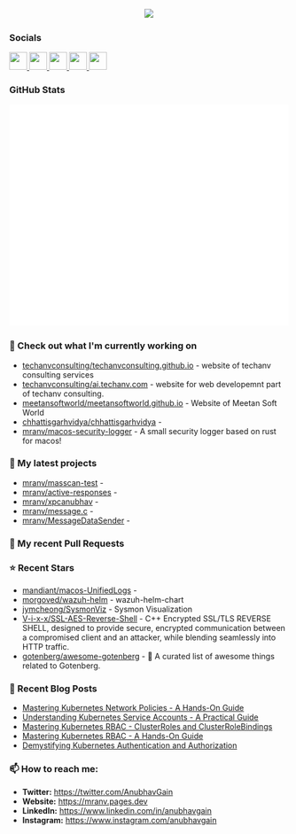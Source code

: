 
<p align="center">
  <img src="https://raw.githubusercontent.com/mranv/mranv/main/anubhavgain.png" />
</p>

### Socials

<p align="left">
  
  <a href="https://www.github.com/mranv" target="_blank" rel="noreferrer">
    <picture>
      <source media="(prefers-color-scheme: dark)" 
              srcset="https://raw.githubusercontent.com/danielcranney/readme-generator/main/public/icons/socials/github-dark.svg" />
      <source media="(prefers-color-scheme: light)" 
              srcset="https://raw.githubusercontent.com/danielcranney/readme-generator/main/public/icons/socials/github.svg" />
      <img src="https://raw.githubusercontent.com/danielcranney/readme-generator/main/public/icons/socials/github.svg" 
           width="32" height="32" />
    </picture>
  </a>

  
  <a href="http://www.instagram.com/anubhavgain" target="_blank" rel="noreferrer">
    <picture>
      <source media="(prefers-color-scheme: dark)" 
              srcset="https://raw.githubusercontent.com/danielcranney/readme-generator/main/public/icons/socials/instagram-dark.svg" />
      <source media="(prefers-color-scheme: light)" 
              srcset="https://raw.githubusercontent.com/danielcranney/readme-generator/main/public/icons/socials/instagram.svg" />
      <img src="https://raw.githubusercontent.com/danielcranney/readme-generator/main/public/icons/socials/instagram.svg" 
           width="32" height="32" />
    </picture>
  </a>

  
  <a href="https://www.linkedin.com/in/anubhavgain" target="_blank" rel="noreferrer">
    <picture>
      <source media="(prefers-color-scheme: dark)" 
              srcset="https://raw.githubusercontent.com/danielcranney/readme-generator/main/public/icons/socials/linkedin-dark.svg" />
      <source media="(prefers-color-scheme: light)" 
              srcset="https://raw.githubusercontent.com/danielcranney/readme-generator/main/public/icons/socials/linkedin.svg" />
      <img src="https://raw.githubusercontent.com/danielcranney/readme-generator/main/public/icons/socials/linkedin.svg" 
           width="32" height="32" />
    </picture>
  </a>

  
  <a href="https://mranv.pages.dev/rss.xml" target="_blank" rel="noreferrer">
    <picture>
      <source media="(prefers-color-scheme: dark)" 
              srcset="https://raw.githubusercontent.com/danielcranney/readme-generator/main/public/icons/socials/rss-dark.svg" />
      <source media="(prefers-color-scheme: light)" 
              srcset="https://raw.githubusercontent.com/danielcranney/readme-generator/main/public/icons/socials/rss.svg" />
      <img src="https://raw.githubusercontent.com/danielcranney/readme-generator/main/public/icons/socials/rss.svg" 
           width="32" height="32" />
    </picture>
  </a>

  
  <a href="https://www.x.com/AnubhavGain" target="_blank" rel="noreferrer">
    <picture>
      <source media="(prefers-color-scheme: dark)" 
              srcset="https://raw.githubusercontent.com/danielcranney/readme-generator/main/public/icons/socials/twitter-dark.svg" />
      <source media="(prefers-color-scheme: light)" 
              srcset="https://raw.githubusercontent.com/danielcranney/readme-generator/main/public/icons/socials/twitter.svg" />
      <img src="https://raw.githubusercontent.com/danielcranney/readme-generator/main/public/icons/socials/twitter.svg" 
           width="32" height="32" />
    </picture>
  </a>
</p>

### GitHub Stats


<p align="left">
  <img src="https://raw.githubusercontent.com/mranv/mranv/main/github-metrics.svg" />
</p>

### 👷 Check out what I'm currently working on



- [techanvconsulting/techanvconsulting.github.io](https://github.com/techanvconsulting/techanvconsulting.github.io) - website of techanv consulting services
- [techanvconsulting/ai.techanv.com](https://github.com/techanvconsulting/ai.techanv.com) - website for web developemnt part of techanv consulting.
- [meetansoftworld/meetansoftworld.github.io](https://github.com/meetansoftworld/meetansoftworld.github.io) - Website of Meetan Soft World
- [chhattisgarhvidya/chhattisgarhvidya](https://github.com/chhattisgarhvidya/chhattisgarhvidya) - 
- [mranv/macos-security-logger](https://github.com/mranv/macos-security-logger) - A small security logger based on rust for macos!

### 🌱 My latest projects



- [mranv/masscan-test](https://github.com/mranv/masscan-test) - 
- [mranv/active-responses](https://github.com/mranv/active-responses) - 
- [mranv/xpcanubhav](https://github.com/mranv/xpcanubhav) - 
- [mranv/message.c](https://github.com/mranv/message.c) - 
- [mranv/MessageDataSender](https://github.com/mranv/MessageDataSender) - 

### 🔨 My recent Pull Requests



### ⭐ Recent Stars



- [mandiant/macos-UnifiedLogs](https://github.com/mandiant/macos-UnifiedLogs) - 
- [morgoved/wazuh-helm](https://github.com/morgoved/wazuh-helm) - wazuh-helm-chart
- [jymcheong/SysmonViz](https://github.com/jymcheong/SysmonViz) - Sysmon Visualization
- [V-i-x-x/SSL-AES-Reverse-Shell](https://github.com/V-i-x-x/SSL-AES-Reverse-Shell) - C&#43;&#43; Encrypted SSL/TLS REVERSE SHELL, designed to provide secure, encrypted communication between a compromised client and an attacker, while blending seamlessly into HTTP traffic.
- [gotenberg/awesome-gotenberg](https://github.com/gotenberg/awesome-gotenberg) - :rainbow: A curated list of awesome things related to Gotenberg.

### 📰 Recent Blog Posts



- [Mastering Kubernetes Network Policies - A Hands-On Guide](https://mranv.pages.dev/posts/kubernetes-network-policies-guide/)
- [Understanding Kubernetes Service Accounts - A Practical Guide](https://mranv.pages.dev/posts/kubernetes-service-accounts-guide/)
- [Mastering Kubernetes RBAC - ClusterRoles and ClusterRoleBindings](https://mranv.pages.dev/posts/kubernetes-rbac-clusterroles/)
- [Mastering Kubernetes RBAC - A Hands-On Guide](https://mranv.pages.dev/posts/kubernetes-rbac-hands-on/)
- [Demystifying Kubernetes Authentication and Authorization](https://mranv.pages.dev/posts/kubernetes-auth-explained/)

### 📫 How to reach me:


- **Twitter:** <https://twitter.com/AnubhavGain>  
- **Website:** <https://mranv.pages.dev>  
- **LinkedIn:** <https://www.linkedin.com/in/anubhavgain>  
- **Instagram:** <https://www.instagram.com/anubhavgain>
